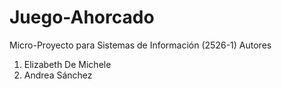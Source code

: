# Juego-Ahorcado
Micro-Proyecto para Sistemas de Información (2526-1)
Autores
1. Elizabeth De Michele
2. Andrea Sánchez
